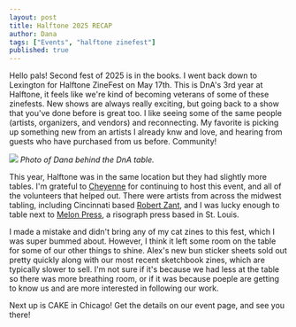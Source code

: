```yaml
---
layout: post
title: Halftone 2025 RECAP
author: Dana
tags: ["Events", "halftone zinefest"]
published: true
---
```


Hello pals! Second fest of 2025 is in the books. I went back down to Lexington for Halftone ZineFest on May 17th. This is DnA's 3rd year at Halftone, it feels like we're kind of becoming veterans of some of these zinefests. New shows are always really exciting, but going back to a show that you've done before is great too. I like seeing some of the same people (artists, organizers, and vendors) and reconnecting. My favorite is picking up something new from an artists I already knw and love, and hearing from guests who have purchased from us before. Community!

<a href="/assets/img/post/2025_05_17_hzf.jpg"><img src="/assets/img/post/2025_05_17_hzf.jpg"></a> *Photo of Dana behind the DnA table.*

<!--more-->

This year, Halftone was in the same location but they had slightly more tables. I'm grateful to [Cheyenne](https://www.instagram.com/halftonezinefest/) for continuing to host this event, and all of the volunteers that helped out. There were artists from across the midwest tabling, including Cincinnati based [Robert Zant](https://www.instagram.com/robertzant/), and I was lucky enough to table next to [Melon Press](https://www.instagram.com/melonpressstl/), a risograph press based in St. Louis.

I made a mistake and didn't bring any of my cat zines to this fest, which I was super bummed about. However, I think it left some room on the table for some of our other things to shine. Alex's new bun sticker sheets sold out pretty quickly along with our most recent sketchbook zines, which are typically slower to sell. I'm not sure if it's because we had less at the table so there was more breathing room, or if it was because poeple are getting to know us and are more interested in following our work.

Next up is CAKE in Chicago! Get the details on our event page, and see you there!
